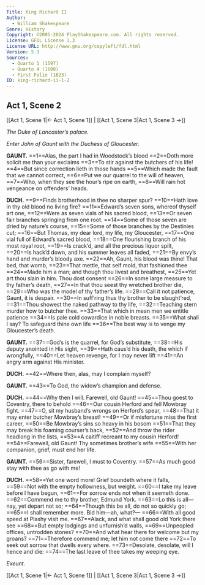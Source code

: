 ```yaml
---
Title: King Richard II
Author: 
  - William Shakespeare
Genre: History
Copyright: ©2005-2024 PlayShakespeare.com. All rights reserved.
License: GFDL License 1.3
License URL: http://www.gnu.org/copyleft/fdl.html
Version: 5.3
Sources:
  - Quarto 1 (1597)
  - Quarto 4 (1608)
  - First Folio (1623)
ID: king-richard-ii-1-2
---
```


## Act 1, Scene 2
[[Act 1, Scene 1|← Act 1, Scene 1]] | [[Act 1, Scene 3|Act 1, Scene 3 →]]

*The Duke of Lancaster’s palace.*

*Enter John of Gaunt with the Duchess of Gloucester.*

**GAUNT.**
==1==Alas, the part I had in Woodstock’s blood
==2==Doth more solicit me than your exclaims
==3==To stir against the butchers of his life!
==4==But since correction lieth in those hands
==5==Which made the fault that we cannot correct,
==6==Put we our quarrel to the will of heaven,
==7==Who, when they see the hour’s ripe on earth,
==8==Will rain hot vengeance on offenders’ heads.

**DUCH.**
==9==Finds brotherhood in thee no sharper spur?
==10==Hath love in thy old blood no living fire?
==11==Edward’s seven sons, whereof thyself art one,
==12==Were as seven vials of his sacred blood,
==13==Or seven fair branches springing from one root.
==14==Some of those seven are dried by nature’s course,
==15==Some of those branches by the Destinies cut;
==16==But Thomas, my dear lord, my life, my Gloucester,
==17==One vial full of Edward’s sacred blood,
==18==One flourishing branch of his most royal root,
==19==Is crack’d, and all the precious liquor spilt,
==20==Is hack’d down, and his summer leaves all faded,
==21==By envy’s hand and murder’s bloody axe.
==22==Ah, Gaunt, his blood was thine! That bed, that womb,
==23==That mettle, that self mold, that fashioned thee
==24==Made him a man; and though thou livest and breathest,
==25==Yet art thou slain in him. Thou dost consent
==26==In some large measure to thy father’s death,
==27==In that thou seest thy wretched brother die,
==28==Who was the model of thy father’s life.
==29==Call it not patience, Gaunt, it is despair.
==30==In suff’ring thus thy brother to be slaught’red,
==31==Thou showest the naked pathway to thy life,
==32==Teaching stern murder how to butcher thee.
==33==That which in mean men we entitle patience
==34==Is pale cold cowardice in noble breasts.
==35==What shall I say? To safeguard thine own life
==36==The best way is to venge my Gloucester’s death.

**GAUNT.**
==37==God’s is the quarrel, for God’s substitute,
==38==His deputy anointed in His sight,
==39==Hath caus’d his death, the which if wrongfully,
==40==Let heaven revenge, for I may never lift
==41==An angry arm against His minister.

**DUCH.**
==42==Where then, alas, may I complain myself?

**GAUNT.**
==43==To God, the widow’s champion and defense.

**DUCH.**
==44==Why then I will. Farewell, old Gaunt!
==45==Thou goest to Coventry, there to behold
==46==Our cousin Herford and fell Mowbray fight.
==47==O, sit my husband’s wrongs on Herford’s spear,
==48==That it may enter butcher Mowbray’s breast!
==49==Or if misfortune miss the first career,
==50==Be Mowbray’s sins so heavy in his bosom
==51==That they may break his foaming courser’s back,
==52==And throw the rider headlong in the lists,
==53==A caitiff recreant to my cousin Herford!
==54==Farewell, old Gaunt! Thy sometimes brother’s wife
==55==With her companion, grief, must end her life.

**GAUNT.**
==56==Sister, farewell, I must to Coventry.
==57==As much good stay with thee as go with me!

**DUCH.**
==58==Yet one word more! Grief boundeth where it falls,
==59==Not with the empty hollowness, but weight.
==60==I take my leave before I have begun,
==61==For sorrow ends not when it seemeth done.
==62==Commend me to thy brother, Edmund York.
==63==Lo this is all—nay, yet depart not so;
==64==Though this be all, do not so quickly go;
==65==I shall remember more. Bid him—ah, what?⁠—
==66==With all good speed at Plashy visit me.
==67==Alack, and what shall good old York there see
==68==But empty lodgings and unfurnish’d walls,
==69==Unpeopled offices, untrodden stones?
==70==And what hear there for welcome but my groans?
==71==Therefore commend me; let him not come there
==72==To seek out sorrow that dwells every where.
==73==Desolate, desolate, will I hence and die:
==74==The last leave of thee takes my weeping eye.

*Exeunt.*

[[Act 1, Scene 1|← Act 1, Scene 1]] | [[Act 1, Scene 3|Act 1, Scene 3 →]]